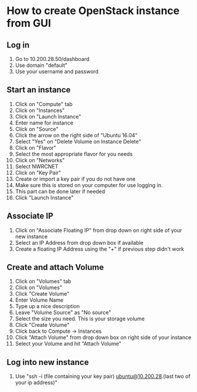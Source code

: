 # How to create OpenStack instance from GUI

## Log in

1. Go to 10.200.28.50/dashboard
2. Use domain "default"
3. Use your username and password

## Start an instance

1. Click on "Compute" tab
2. Click on "Instances"
3. Click on "Launch Instance"
  1. Enter name for instance
4. Click on "Source"
  1. Click the arrow on the right side of "Ubuntu 16.04"
  2. Select "Yes" on "Delete Volume on Instance Delete"
5. Click on "Flavor"
  1. Select the most appropriate flavor for you needs
6. Click on "Networks"
  1. Select NWRCNET
7. Click on "Key Pair"
  1. Create or import a key pair if you do not have one
  2. Make sure this is stored on your computer for use
  logging in.
  3. This part can be done later if needed
8. Click "Launch Instance"

## Associate IP

1. Click on "Associate Floating IP" from drop down on right side of your new instance
2. Select an IP Address from drop down box if available
3. Create a floating IP Address using the "+" if previous step didn't work

## Create and attach Volume

1. Click on "Volumes" tab
2. Click on "Volumes"
3. Click "Create Volume"
  1. Enter Volume Name
  2. Type up a nice description
  3. Leave "Volume Source" as "No source"
  4. Select the size you need. This is your storage volume
  5. Click "Create Volume"
4. Click back to Compute -> Instances
5. Click "Attach Volume" from drop down box on right side of
your instance
6. Select your Volume and hit "Attach Volume"

## Log into new instance
1. Use "ssh -i (file containing your key pair) ubuntu@10.200.28.(last two of your ip address)"

